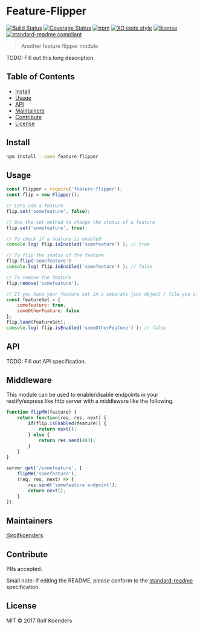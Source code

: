 # Feature-Flipper

[![Build Status](https://travis-ci.org/RolfKoenders/feature-flipper.svg?branch=master)](https://travis-ci.org/RolfKoenders/feature-flipper)
[![Coverage Status](https://coveralls.io/repos/github/RolfKoenders/feature-flipper/badge.svg?branch=master)](https://coveralls.io/github/RolfKoenders/feature-flipper?branch=master)
[![npm](https://img.shields.io/npm/v/feature-flipper.svg)](https://www.npmjs.com/package/feature-flipper)
[![XO code style](https://img.shields.io/badge/code_style-XO-5ed9c7.svg)](https://github.com/sindresorhus/xo)
[![license](https://img.shields.io/github/license/rolfkoenders/feature-flipper.svg)](https://github.com/RolfKoenders/feature-flipper/blob/master/LICENSE)
[![standard-readme compliant](https://img.shields.io/badge/standard--readme-OK-green.svg?style=flat-square)](https://github.com/RichardLitt/standard-readme)


> Another feature flipper module

TODO: Fill out this long description.

## Table of Contents

- [Install](#install)
- [Usage](#usage)
- [API](#api)
- [Maintainers](#maintainers)
- [Contribute](#contribute)
- [License](#license)

## Install

```bash
npm install --save feature-flipper
```

## Usage

```js
const Flipper = require('feature-flipper');
const flip = new Flipper();

// Lets add a feature
flip.set('somefeature', false);

// Use the set method to change the status of a feature
flip.set('somefeature', true);

// To check if a feature is enabled
console.log( flip.isEnabled('somefeature') ); // true

// To flip the status of the feature
flip.flip('somefeature')
console.log( flip.isEnabled('somefeature') ); // false

// To remove the feature
flip.remove('somefeature');

// If you have your feature set in a seperate json object / file you can load them in
const featureSet = {
	somefeature: true,
	someOtherFeature: false
};
flip.load(featureSet);
console.log( flip.isEnabled('someOtherFeature') ); // false

```

## API
TODO: Fill out API specification.

## Middleware
This module can be used to enable/disable endpoints in your restify/express like http server with a middleware like the following.

```js
function flipMW(feature) {
	return function(req, res, next) {
		if(flip.isEnabled(feature)) {
			return next();
		} else {
			return res.send(403);
		}
	}
}

server.get('/somefeature', [
	flipMW('somefeature'),
	(req, res, next) => {
		res.send('somefeature endpoint');
		return next();
	}
]);
```

## Maintainers

[@rolfkoenders](https://github.com/rolfkoenders)

## Contribute

PRs accepted.

Small note: If editing the README, please conform to the [standard-readme](https://github.com/RichardLitt/standard-readme) specification.

## License

MIT © 2017 Rolf Koenders
